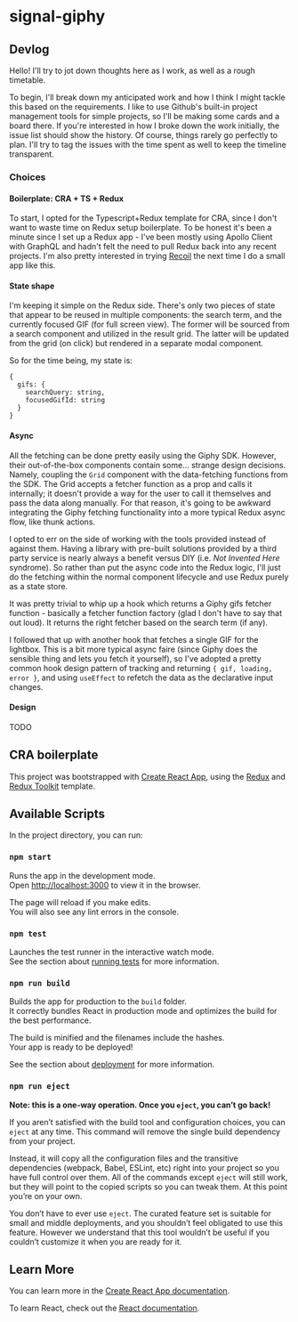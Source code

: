 # signal-giphy

## Devlog

Hello! I'll try to jot down thoughts here as I work, as well as a rough timetable.

To begin, I'll break down my anticipated work and how I think I might tackle this based on the requirements. I like to use Github's built-in project management tools for simple projects, so I'll be making some cards and a board there. If you're interested in how I broke down the work initially, the issue list should show the history. Of course, things rarely go perfectly to plan. I'll try to tag the issues with the time spent as well to keep the timeline transparent.

### Choices

#### Boilerplate: CRA + TS + Redux

To start, I opted for the Typescript+Redux template for CRA, since I don't want to waste time on Redux setup boilerplate. To be honest it's been a minute since I set up a Redux app - I've been mostly using Apollo Client with GraphQL and hadn't felt the need to pull Redux back into any recent projects. I'm also pretty interested in trying [Recoil](https://recoiljs.org/) the next time I do a small app like this.

#### State shape

I'm keeping it simple on the Redux side. There's only two pieces of state that appear to be reused in multiple components: the search term, and the currently focused GIF (for full screen view). The former will be sourced from a search component and utilized in the result grid. The latter will be updated from the grid (on click) but rendered in a separate modal component.

So for the time being, my state is:

```
{
  gifs: {
    searchQuery: string,
    focusedGifId: string
  }
}
```

#### Async

All the fetching can be done pretty easily using the Giphy SDK. However, their out-of-the-box components contain some... strange design decisions. Namely, coupling the `Grid` component with the data-fetching functions from the SDK. The Grid accepts a fetcher function as a prop and calls it internally; it doesn't provide a way for the user to call it themselves and pass the data along manually. For that reason, it's going to be awkward integrating the Giphy fetching functionality into a more typical Redux async flow, like thunk actions.

I opted to err on the side of working with the tools provided instead of against them. Having a library with pre-built solutions provided by a third party service is nearly always a benefit versus DIY (i.e. _Not Invented Here_ syndrome). So rather than put the async code into the Redux logic, I'll just do the fetching within the normal component lifecycle and use Redux purely as a state store.

It was pretty trivial to whip up a hook which returns a Giphy gifs fetcher function - basically a fetcher function factory (glad I don't have to say that out loud). It returns the right fetcher based on the search term (if any).

I followed that up with another hook that fetches a single GIF for the lightbox. This is a bit more typical async faire (since Giphy does the sensible thing and lets you fetch it yourself), so I've adopted a pretty common hook design pattern of tracking and returning `{ gif, loading, error }`, and using `useEffect` to refetch the data as the declarative input changes.

#### Design

TODO

## CRA boilerplate

This project was bootstrapped with [Create React App](https://github.com/facebook/create-react-app), using the [Redux](https://redux.js.org/) and [Redux Toolkit](https://redux-toolkit.js.org/) template.

## Available Scripts

In the project directory, you can run:

### `npm start`

Runs the app in the development mode.<br />
Open [http://localhost:3000](http://localhost:3000) to view it in the browser.

The page will reload if you make edits.<br />
You will also see any lint errors in the console.

### `npm test`

Launches the test runner in the interactive watch mode.<br />
See the section about [running tests](https://facebook.github.io/create-react-app/docs/running-tests) for more information.

### `npm run build`

Builds the app for production to the `build` folder.<br />
It correctly bundles React in production mode and optimizes the build for the best performance.

The build is minified and the filenames include the hashes.<br />
Your app is ready to be deployed!

See the section about [deployment](https://facebook.github.io/create-react-app/docs/deployment) for more information.

### `npm run eject`

**Note: this is a one-way operation. Once you `eject`, you can’t go back!**

If you aren’t satisfied with the build tool and configuration choices, you can `eject` at any time. This command will remove the single build dependency from your project.

Instead, it will copy all the configuration files and the transitive dependencies (webpack, Babel, ESLint, etc) right into your project so you have full control over them. All of the commands except `eject` will still work, but they will point to the copied scripts so you can tweak them. At this point you’re on your own.

You don’t have to ever use `eject`. The curated feature set is suitable for small and middle deployments, and you shouldn’t feel obligated to use this feature. However we understand that this tool wouldn’t be useful if you couldn’t customize it when you are ready for it.

## Learn More

You can learn more in the [Create React App documentation](https://facebook.github.io/create-react-app/docs/getting-started).

To learn React, check out the [React documentation](https://reactjs.org/).
